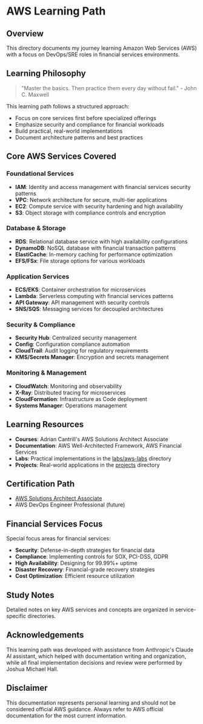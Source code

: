 # AWS Learning Path

## Overview
This directory documents my journey learning Amazon Web Services (AWS) with a focus on DevOps/SRE roles in financial services environments.

## Learning Philosophy
> "Master the basics. Then practice them every day without fail." - John C. Maxwell

This learning path follows a structured approach:
- Focus on core services first before specialized offerings
- Emphasize security and compliance for financial workloads
- Build practical, real-world implementations
- Document architecture patterns and best practices

## Core AWS Services Covered

### Foundational Services
- **IAM**: Identity and access management with financial services security patterns
- **VPC**: Network architecture for secure, multi-tier applications
- **EC2**: Compute service with security hardening and high availability
- **S3**: Object storage with compliance controls and encryption

### Database & Storage
- **RDS**: Relational database service with high availability configurations
- **DynamoDB**: NoSQL database with financial transaction patterns
- **ElastiCache**: In-memory caching for performance optimization
- **EFS/FSx**: File storage options for various workloads

### Application Services
- **ECS/EKS**: Container orchestration for microservices
- **Lambda**: Serverless computing with financial services patterns
- **API Gateway**: API management with security controls
- **SNS/SQS**: Messaging services for decoupled architectures

### Security & Compliance
- **Security Hub**: Centralized security management
- **Config**: Configuration compliance automation
- **CloudTrail**: Audit logging for regulatory requirements
- **KMS/Secrets Manager**: Encryption and secrets management

### Monitoring & Management
- **CloudWatch**: Monitoring and observability
- **X-Ray**: Distributed tracing for microservices
- **CloudFormation**: Infrastructure as Code deployment
- **Systems Manager**: Operations management

## Learning Resources
- **Courses**: Adrian Cantrill's AWS Solutions Architect Associate
- **Documentation**: AWS Well-Architected Framework, AWS Financial Services
- **Labs**: Practical implementations in the [labs/aws-labs](../../labs/aws-labs) directory
- **Projects**: Real-world applications in the [projects](../../projects) directory

## Certification Path
- [AWS Solutions Architect Associate](../../certifications/aws-saa)
- AWS DevOps Engineer Professional (future)

## Financial Services Focus
Special focus areas for financial services:
- **Security**: Defense-in-depth strategies for financial data
- **Compliance**: Implementing controls for SOX, PCI-DSS, GDPR
- **High Availability**: Designing for 99.99%+ uptime
- **Disaster Recovery**: Financial-grade recovery strategies
- **Cost Optimization**: Efficient resource utilization

## Study Notes
Detailed notes on key AWS services and concepts are organized in service-specific directories.

## Acknowledgements
This learning path was developed with assistance from Anthropic's Claude AI assistant, which helped with documentation writing and organization, while all final implementation decisions and review were performed by Joshua Michael Hall.

## Disclaimer
This documentation represents personal learning and should not be considered official AWS guidance. Always refer to AWS official documentation for the most current information.
